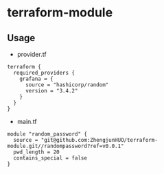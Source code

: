 # terraform-module

## Usage
- provider.tf
```hcl
terraform {
  required_providers {
    grafana = {
      source = "hashicorp/random"
      version = "3.4.2"
    }
  }
}
```
- main.tf
```hcl
module "random_password" {
  source = "git@github.com:ZhengjunHUO/terraform-module.git//randompassword?ref=v0.0.1"
  pwd_length = 20
  contains_special = false
}
```
